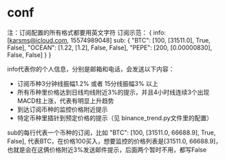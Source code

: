 # conf
注：订阅配置的所有格式都要用英文字符
订阅示范：
{
  info: [karsms@icloud.com, 15574989048]
  sub: {
    "BTC": [100, [31511.0], True, False],
    "OCEAN": [1.22, [1.2], False, False],
    "PEPE": [200, [0.00000830], False, False]
  }
}

info代表你的个人信息，分别是邮箱和电话，会发送以下内容：
  * 订阅币种3分钟线振幅1.2% 或者 15分线振幅3% 以上
  * 所有币种里价格达到日线均线附近3%的提示，并且4小时线连续3个出现MACD柱上涨，代表有明显上升趋势
  * 到达订阅币种的监控价格附近提示
  * 特定币种里插针到预定价格的提示（见 binance_trend.py文件里的配置）

sub的每行代表一个币种的订阅，比如
"BTC": [100, [31511.0, 66688.9], True, False],
代表BTC，在价格100买入，想要监控的价格列表是[31511.0, 66688.9]，也就是会在这俩价格附近3%发送邮件提示，后面两个暂时不用，都写False
